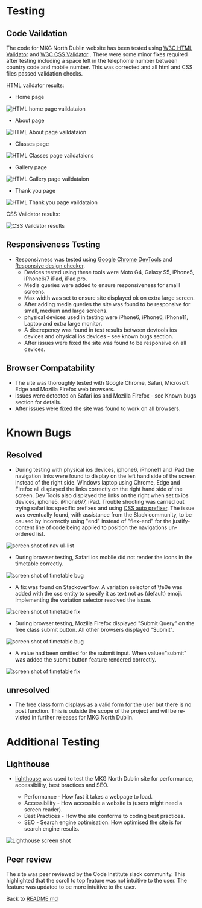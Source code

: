 # Testing

## Code Vaildation
The code for MKG North Dublin website has been tested using [W3C HTML Validator](https://validator.w3.org/) and [W3C CSS Validator](https://jigsaw.w3.org/css-validator/) . There were some minor fixes required after testing including a space left in the telephome number between country code and mobile number. This was corrected and all html and CSS files passed validation checks.

HTML vaildator results:

- Home page 

![HTML home page vaildataion](/docs/readme-images/html-validator.png)

 - About page

 ![HTML About page vaildataion](/docs/readme-images/html-validator.png)

 - Classes page

 ![HTML Classes page vaildataions](/docs/readme-images/html-validator.png)

 - Gallery page

 ![HTML Gallery page vaildataion](/docs/readme-images/html-validator.png)

 - Thank you page

 ![HTML Thank you page vaildataion](/docs/readme-images/html-validator.png)



 CSS Vaildator results:

 ![CSS Vaildator results](/docs/readme-images/css-validator.png)


 ## Responsiveness Testing
- Responsivness was tested using [Google Chrome DevTools](https://developer.chrome.com/docs/devtools/) and [Responsive design checker](https://responsivedesignchecker.com/). 
    - Devices tested using these tools were Moto G4, Galaxy S5, iPhone5, iPhone6/7 iPad, iPad pro.
    - Media queries were added to ensure responsiveness for smalll screens. 
    - Max width was set to ensure site displayed ok on extra large screen.
    - After adding media queries the site was found to be responsive for small, medium and large screens.
    - physical devices used in testing were iPhone6, iPhone6, iPhone11, Laptop and extra large monitor.
    - A discrepency was found in test results between devtools ios devices and ohysical ios devices - see known bugs section.
    - After issues were fixed the site was found to be responsive on all devices.

## Browser Compatability

- The site was thoroughly tested with Google Chrome, Safari, Microsoft Edge and Mozilla Firefox web browsers. 
- issues were detected on Safari ios and Mozilla Firefox - see Known bugs section for details. 
- After issues were fixed the site was found to work on all browsers. 


# Known Bugs

## Resolved
- During testing with physical ios devices, iphone6, iPhone11 and iPad the navigation links were found to display on the left hand side of the screen instead of the right side. Windows laptop using Chrome, Edge and Firefox all displayed the links correctly on the right hand side of the screen. Dev Tools also displayed the links on the right when set to ios devices, iphone5, iPhone6/7, iPad. Trouble shooting was carried out trying safari ios specific prefixes and using [CSS auto prefixer](https://autoprefixer.github.io/). The issue was eventually found, with assistance from the Slack community, to be caused by incorrectly using "end" instead of "flex-end" for the justify-content line of code being applied to position the navigations un-ordered list. 

![screen shot of nav ul-list](docs/readme-images/nav-list.png)


- During browser testing, Safari ios mobile did not render the icons in the timetable correctly.

![screen shot of timetable bug](docs/readme-images/timetable-bug-new.png)


- A fix was found on Stackoverflow. A variation selector of \fe0e was added with the css entity to specify it as text not as (default) emoji. Implementing the variation selector resolved the issue.

![screen shot of timetable fix](docs/readme-images/timetable-fix-new.png)


- During browser testing, Mozilla Firefox displayed "Submit Query" on the free class submit button. All other browsers displayed "Submit".


![screen shot of timetable bug](docs/readme-images/firefox-submit-query.png)


- A value had been omitted for the submit input. When value="submit" was added the submit button feature rendered correctly.

![screen shot of timetable fix](docs/readme-images/firefox-submit-fix.png)


## unresolved
- The free class form displays as a valid form for the user but there is no post function. This is outside the scope of the project and will be re-visted in further releases for MKG North Dublin.

# Additional Testing

## Lighthouse
- [lighthouse](https://developers.google.com/web/tools/lighthouse) was used to test the MKG North Dublin site for performance, accessibility, best bractices and SEO.

    - Performance - How fast it takes a webpage to load.
    - Accessibility - How accessible a website is (users might need a screen reader).
    - Best Practices - How the site conforms to coding best practices.
    - SEO - Search engine optimisation. How optimised the site is for search engine results.


![Lighthouse screen shot](/docs/readme-images/lighthouse.png)

## Peer review
The site was peer reviewed by the Code Institute slack community. This highlighted that the scroll to top feature was not intuitive to the user. The feature was updated to be more intuitive to the user.

Back to [README.md](README.md)